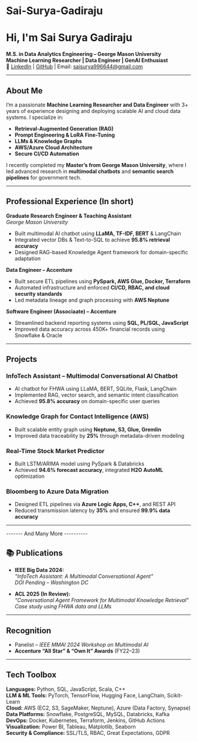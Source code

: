 # Sai-Surya-Gadiraju

# Hi, I'm Sai Surya Gadiraju

 **M.S. in Data Analytics Engineering – George Mason University**  
**Machine Learning Researcher | Data Engineer | GenAI Enthusiast**  
🔗 [LinkedIn](https://www.linkedin.com/in/ssgadiraju/) |  [GitHub](https://github.com/saisuryagadiraju) |  Email: saisurya996644@gmail.com

---

## About Me

I’m a passionate **Machine Learning Researcher and Data Engineer** with 3+ years of experience designing and deploying scalable AI and cloud data systems. I specialize in:

- **Retrieval-Augmented Generation (RAG)**
- **Prompt Engineering & LoRA Fine-Tuning**
- **LLMs & Knowledge Graphs**
- **AWS/Azure Cloud Architecture**
- **Secure CI/CD Automation**

I recently completed my **Master’s from George Mason University**, where I led advanced research in **multimodal chatbots** and **semantic search pipelines** for government tech.

---

## Professional Experience (In short)

**Graduate Research Engineer & Teaching Assistant**  
*George Mason University*  
- Built multimodal AI chatbot using **LLaMA, TF-IDF, BERT** & LangChain  
- Integrated vector DBs & Text-to-SQL to achieve **95.8% retrieval accuracy**  
- Designed RAG-based Knowledge Agent framework for domain-specific adaptation

**Data Engineer – Accenture**  
- Built secure ETL pipelines using **PySpark, AWS Glue, Docker, Terraform**  
- Automated infrastructure and enforced **CI/CD, RBAC, and cloud security standards**  
- Led metadata lineage and graph processing with **AWS Neptune**

**Software Engineer (Associaate) – Accenture**  
- Streamlined backend reporting systems using **SQL, PL/SQL, JavaScript**  
- Improved data accuracy across 450K+ financial records using Snowflake & Oracle

---

## Projects 

###  InfoTech Assistant – Multimodal Conversational AI Chatbot
- AI chatbot for FHWA using LLaMA, BERT, SQLite, Flask, LangChain  
- Implemented RAG, vector search, and semantic intent classification  
- Achieved **95.8% accuracy** on domain-specific user queries

###  Knowledge Graph for Contact Intelligence (AWS)
- Built scalable entity graph using **Neptune, S3, Glue, Gremlin**
- Improved data traceability by **25%** through metadata-driven modeling

###  Real-Time Stock Market Predictor
- Built LSTM/ARIMA model using PySpark & Databricks  
- Achieved **94.6% forecast accuracy**, integrated **H2O AutoML** optimization

###  Bloomberg to Azure Data Migration
- Designed ETL pipelines via **Azure Logic Apps, C++**, and REST API  
- Reduced transmission latency by **35%** and ensured **99.9% data accuracy**
---
------- And Many More ----------


## 📚 Publications

- **IEEE Big Data 2024:**  
  *"InfoTech Assistant: A Multimodal Conversational Agent"*  
  *DOI Pending – Washington DC*

- **ACL 2025 (In Review):**  
  *"Conversational Agent Framework for Multimodal Knowledge Retrieval"*  
  *Case study using FHWA data and LLMs*

---

##  Recognition

-  Panelist – *IEEE MMAI 2024 Workshop on Multimodal AI*  
- **Accenture “All Star” & “Own It” Awards** (FY22–23)

---

##  Tech Toolbox

**Languages:** Python, SQL, JavaScript, Scala, C++  
**LLM & ML Tools:** PyTorch, TensorFlow, Hugging Face, LangChain, Scikit-Learn  
**Cloud:** AWS (EC2, S3, SageMaker, Neptune), Azure (Data Factory, Synapse)  
**Data Platforms:** Snowflake, PostgreSQL, MySQL, Databricks, Kafka  
**DevOps:** Docker, Kubernetes, Terraform, Jenkins, GitHub Actions  
**Visualization:** Power BI, Tableau, Matplotlib, Seaborn  
**Security & Compliance:** SSL/TLS, RBAC, Great Expectations, GDPR
